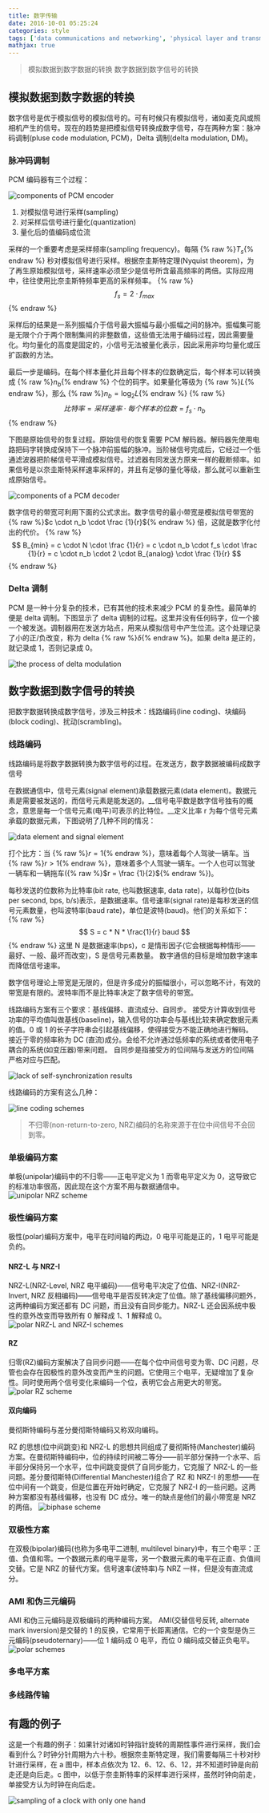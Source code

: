 ```yaml
---
title: 数字传输
date: 2016-10-01 05:25:24
categories: style
tags: ['data communications and networking', 'physical layer and transmission medium']
mathjax: true
---
```


> 模拟数据到数字数据的转换
> 数字数据到数字信号的转换

## 模拟数据到数字数据的转换

数字信号是优于模拟信号的模拟信号的。可有时候只有模拟信号，诸如麦克风或照相机产生的信号。现在的趋势是把模拟信号转换成数字信号，存在两种方案：脉冲码调制(pluse code modulation, PCM)，Delta 调制(delta modulation, DM)。

### 脉冲码调制

PCM 编码器有三个过程：

![components of PCM encoder](/images/16/10/components-of-PCM-encoder.png)

1. 对模拟信号进行采样(sampling)
2. 对采样后信号进行量化(quantization)
3. 量化后的值编码成位流

采样的一个重要考虑是采样频率(sampling frequency)。每隔 {% raw %}$T_s${% endraw %} 秒对模拟信号进行采样。根据奈圭斯特定理(Nyquist theorem)，为了再生原始模拟信号，采样速率必须至少是信号所含最高频率的两倍。实际应用中，往往使用比奈圭斯特频率更高的采样频率。
{% raw %}
$$
f_s = 2 \cdot f_{max}
$$
{% endraw %}

采样后的结果是一系列振幅介于信号最大振幅与最小振幅之间的脉冲。振幅集可能是无限个介于两个限制集间的非整数值，这些值无法用于编码过程，因此需要量化。均匀量化的高度是固定的，小信号无法被量化表示，因此采用非均匀量化或压扩函数的方法。

最后一步是编码。在每个样本量化并且每个样本的位数确定后，每个样本可以转换成 {% raw %}$n_b${% endraw %} 个位的码字。如果量化等级为 {% raw %}$L${% endraw %}，那么 {% raw %}$n_b = \log_2 L${% endraw %}
{% raw %}
$$
比特率 = 采样速率 \cdot 每个样本的位数 = f_s \cdot n_b
$$
{% endraw %}

下图是原始信号的恢复过程。原始信号的恢复需要 PCM 解码器。解码器先使用电路把码字转换成保持下一个脉冲前振幅的脉冲。当阶梯信号完成后，它经过一个低通滤波器把阶梯信号平滑成模拟信号。过滤器有同发送方原来一样的截断频率。如果信号是以奈圭斯特采样速率采样的，并且有足够的量化等级，那么就可以重新生成原始信号。

![components of a PCM decoder](/images/16/10/components-of-a-PCM-decoder.png)

数字信号的带宽可利用下面的公式求出。数字信号的最小带宽是模拟信号带宽的 {% raw %}$c \cdot n_b \cdot \frac {1}{r}${% endraw %} 倍，这就是数字化付出的代价。
{% raw %}
$$
B_{min} = c \cdot N \cdot \frac {1}{r} = c \cdot n_b \cdot f_s \cdot \frac {1}{r} = c \cdot n_b \cdot 2 \cdot B_{analog} \cdot \frac {1}{r}
$$
{% endraw %}

### Delta 调制

PCM 是一种十分复杂的技术，已有其他的技术来减少 PCM 的复杂性。最简单的便是 delta 调制。下图显示了 delta 调制的过程。这里并没有任何码字，位一个接一个被发送。调制器用在发送方站点，用来从模拟信号中产生位流。这个处理记录了小的正/负改变，称为 delta {% raw %}$\delta${% endraw %}。如果 delta 是正的，就记录成 1，否则记录成 0。

![the process of delta modulation](/images/16/10/the-process-of-delta-modulation.png)

## 数字数据到数字信号的转换

把数字数据转换成数字信号，涉及三种技术：线路编码(line coding)、块编码(block coding)、扰动(scrambling)。

### 线路编码

线路编码是将数字数据转换为数字信号的过程。在发送方，数字数据被编码成数字信号

在数据通信中，信号元素(signal element)承载数据元素(data element)。数据元素是需要被发送的，而信号元素是能发送的。__信号电平数是数字信号独有的概念，意思是每一个信号元素(电平)可表示的比特位。__定义比率 r 为每个信号元素承载的数据元素，下图说明了几种不同的情况：

![data element and signal element](/images/16/10/data-element-and-signal-element.png)

打个比方：当 {% raw %}$r = 1${% endraw %}，意味着每个人驾驶一辆车。当 {% raw %}$r > 1${% endraw %}，意味着多个人驾驶一辆车。一个人也可以驾驶一辆车和一辆拖车({% raw %}$r = \frac {1}{2}${% endraw %})。

每秒发送的位数称为比特率(bit rate, 也叫数据速率, data rate)，以每秒位(bits per second, bps, b/s)表示，是数据速率。信号速率(signal rate)是每秒发送的信号元素数量，也叫波特率(baud rate)，单位是波特(baud)。他们的关系如下：
{% raw %}
$$
S = c * N * \frac{1}{r} baud
$$
{% endraw %}
这里 N 是数据速率(bps)，c 是情形因子(它会根据每种情形——最好、一般、最坏而改变)，S 是信号元素数量。
数字通信的目标是增加数字速率而降低信号速率。

数字信号理论上带宽是无限的，但是许多成分的振幅很小，可以忽略不计，有效的带宽是有限的。波特率而不是比特率决定了数字信号的带宽。

线路编码方案有三个要求：基线偏移、直流成分、自同步。
接受方计算收到信号功率的平均值叫做基线(baseline)，输入信号的功率会与基线比较来确定数据元素的值。0 或 1 的长子字符串会引起基线偏移，使得接受方不能正确地进行解码。
接近于零的频率称为 DC (直流)成分。会给不允许通过低频率的系统或者使用电子耦合的系统(如变压器)带来问题。
自同步是指接受方的位间隔与发送方的位间隔严格对应与匹配。

![lack of self-synchronization results](/images/16/10/lack-of-self-synchronization-results.png)

线路编码的方案有这么几种：

![line coding schemes](/images/16/10/line-coding-schemes.png)

> 不归零(non-return-to-zero, NRZ)编码的名称来源于在位中间信号不会回到零。

### 单极编码方案

单极(unipolar)编码中的不归零——正电平定义为 1 而零电平定义为 0，这导致它的标准功率很高，因此现在这个方案不用与数据通信中。
![unipolar NRZ scheme](/images/16/10/unipolar-NRZ-scheme.png)

### 极性编码方案

极性(polar)编码方案中，电平在时间轴的两边，0 电平可能是正的，1 电平可能是负的。

#### NRZ-L 与 NRZ-I

NRZ-L(NRZ-Level, NRZ 电平编码)——信号电平决定了位值、NRZ-I(NRZ-Invert, NRZ 反相编码)——信号电平是否反转决定了位值。除了基线偏移问题外，这两种编码方案还都有 DC 问题，而且没有自同步能力。NRZ-L 还会因系统中极性的意外改变而导致所有 0 解释成 1、1 解释成 0。
![polar NRZ-L and NRZ-I schemes](/images/16/10/polar-NRZ-L-and-NRZ-I-schemes.png)

#### RZ

归零(RZ)编码方案解决了自同步问题——在每个位中间信号变为零、DC 问题，尽管也会存在因极性的意外改变而产生的问题。它使用三个电平，无疑增加了复杂性。同时使用两个信号变化来编码一个位，表明它会占用更大的带宽。
![polar RZ scheme](/images/16/10/polar-RZ-scheme.png)

#### 双向编码

曼彻斯特编码与差分曼彻斯特编码又称双向编码。

RZ 的思想(位中间跳变)和 NRZ-L 的思想共同组成了曼彻斯特(Manchester)编码方案。在曼彻斯特编码中，位的持续时间被二等分——前半部分保持一个水平、后半部分保持另一个水平，位中间跳变提供了自同步能力，它克服了 NRZ-L 的一些问题。差分曼彻斯特(Differential Manchester)组合了 RZ 和 NRZ-I 的思想——在位中间有一个跳变，但是位置在开始时确定，它克服了 NRZ-I 的一些问题。这两种方案都没有基线偏移，也没有 DC 成分。唯一的缺点是他们的最小带宽是 NRZ 的两倍。
![biphase scheme](/images/16/10/biphase-scheme.png)

### 双极性方案

在双极(bipolar)编码(也称为多电平二进制, multilevel binary)中，有三个电平：正值、负值和零。一个数据元素的电平是零，另一个数据元素的电平在正直、负值间交替。它是 NRZ 的替代方案。信号速率(波特率)与 NRZ 一样，但是没有直流成分。

### AMI 和伪三元编码

AMI 和伪三元编码是双极编码的两种编码方案。
AMI(交替信号反转, alternate mark inversion)是交替的 1 的反换，它常用于长距离通信。它的一个变型是伪三元编码(pseudoternary)——位 1 编码成 0 电平，而位 0 编码成交替正负电平。
![polar schemes](/images/16/10/bipolar-schemes.png)

### 多电平方案

### 多线路传输

## 有趣的例子

这是一个有趣的例子：如果针对诸如时钟指针旋转的周期性事件进行采样，我们会看到什么？时钟分针周期为六十秒。根据奈圭斯特定理，我们需要每隔三十秒对秒针进行采样，在 a 图中，样本点依次为 12、6、12、6、12，并不知道时钟是向前走还是向后走。c 图中，以低于奈圭斯特率的采样率进行采样，虽然时钟向前走，单接受方认为时钟在向后走。

![sampling of a clock with only one hand](/images/16/10/sampling-of-a-clock-with-only-one-hand.png)